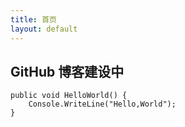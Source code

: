 ```yaml
---
title: 首页
layout: default
---
```

## GitHub 博客建设中

    public void HelloWorld() {
    	Console.WriteLine("Hello,World");
    }